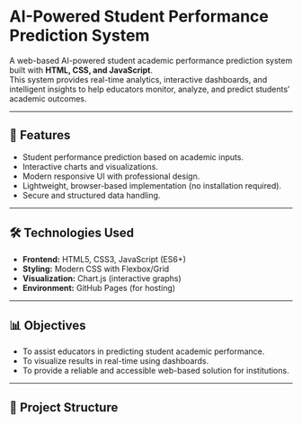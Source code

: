 # AI-Powered Student Performance Prediction System

A web-based AI-powered student academic performance prediction system built with **HTML, CSS, and JavaScript**.  
This system provides real-time analytics, interactive dashboards, and intelligent insights to help educators monitor, analyze, and predict students’ academic outcomes.

---

## 🚀 Features
- Student performance prediction based on academic inputs.
- Interactive charts and visualizations.
- Modern responsive UI with professional design.
- Lightweight, browser-based implementation (no installation required).
- Secure and structured data handling.

---

## 🛠️ Technologies Used
- **Frontend:** HTML5, CSS3, JavaScript (ES6+)
- **Styling:** Modern CSS with Flexbox/Grid
- **Visualization:** Chart.js (interactive graphs)
- **Environment:** GitHub Pages (for hosting)

---

## 📊 Objectives
- To assist educators in predicting student academic performance.  
- To visualize results in real-time using dashboards.  
- To provide a reliable and accessible web-based solution for institutions.

---

## 📂 Project Structure
